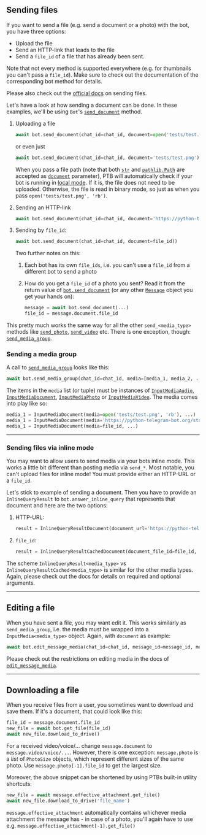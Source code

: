 ## Sending files

If you want to send a file (e.g. send a document or a photo) with the bot, you have three options:

* Upload the file
* Send an HTTP-link that leads to the file
* Send a `file_id` of a file that has already been sent.

Note that not every method is supported everywhere (e.g. for thumbnails you can't pass a `file_id`). Make sure to check out the documentation of the corresponding bot method for details.

Please also check out the [official docs](https://core.telegram.org/bots/api#sending-files) on sending files.

Let's have a look at how sending a document can be done. In these examples, we'll be using `Bot`'s [`send_document`](https://python-telegram-bot.readthedocs.io/telegram.bot.html#telegram.Bot.send_document) method.

1. Uploading a file

    ```python
    await bot.send_document(chat_id=chat_id, document=open('tests/test.png', 'rb'))
    ```
    or even just 

    ```python
    await bot.send_document(chat_id=chat_id, document='tests/test.png')
    ```
    When you pass a file path (note that both [`str`](https://docs.python.org/3/library/stdtypes.html#str) and [`pathlib.Path`](https://docs.python.org/3/library/pathlib.html#pathlib.Path) are accepted as [`document`](https://python-telegram-bot.readthedocs.io/telegram.bot.html#telegram.Bot.send_document.params.document) parameter), PTB will automatically check if your bot is running in [local mode](https://github.com/python-telegram-bot/python-telegram-bot/wiki/Local-Bot-API-Server#how-to-use-a-local-bot-api-server-with-ptb). If it is, the file does not need to be uploaded. Otherwise, the file is read in binary mode, so just as when you pass `open('tests/test.png', 'rb')`.

2. Sending an HTTP-link

    ```python
    await bot.send_document(chat_id=chat_id, document='https://python-telegram-bot.org/static/testfiles/telegram.gif'))
    ```

3. Sending by `file_id`:

    ```python
    await bot.send_document(chat_id=chat_id, document=file_id))
    ```
    
    Two further notes on this:
    
    1. Each bot has its own `file_ids`, i.e. you can't use a `file_id` from a different bot to send a photo
    2. How do you get a `file_id` of a photo you sent? Read it from the return value of [`bot.send_document`](https://python-telegram-bot.readthedocs.io/telegram.bot.html#telegram.Bot.send_document) (or any other [`Message`](https://python-telegram-bot.readthedocs.io/telegram.message.html#telegram.Message) object you get your hands on):
    
        ```python
        message = await bot.send_document(...)
        file_id = message.document.file_id
        ```
       
This pretty much works the same way for all the other `send_<media_type>` methods like [`send_photo`](https://python-telegram-bot.readthedocs.io/telegram.bot.html#telegram.Bot.send_photo), [`send_video`](https://python-telegram-bot.readthedocs.io/telegram.bot.html#telegram.Bot.send_video) etc. There is one exception, though: [`send_media_group`](https://python-telegram-bot.readthedocs.io/telegram.bot.html#telegram.Bot.send_media_group). 

### Sending a media group

A call to [`send_media_group`](https://python-telegram-bot.readthedocs.io/telegram.bot.html#telegram.Bot.send_media_group) looks like this:

```python
await bot.send_media_group(chat_id=chat_id, media=[media_1, media_2, ...])
```

The items in the `media` list (or tuple) must be instances of [`InputMediaAudio`](https://python-telegram-bot.readthedocs.io/telegram.inputmediaaudio.html#telegram-inputmediaaudio), [`InputMediaDocument`](https://python-telegram-bot.readthedocs.io/telegram.inputmediadocument.html#telegram-inputmediadocument), [`InputMediaPhoto`](https://python-telegram-bot.readthedocs.io/telegram.inputmediphoto.html#telegram-inputmediaphoto) or [`InputMediaVideo`](https://python-telegram-bot.readthedocs.io/telegram.inputmediavideo.html#telegram-inputmediavideo). The media comes into play like so:

```python
media_1 = InputMediaDocument(media=open('tests/test.png', 'rb'), ...)
media_1 = InputMediaDocument(media='https://python-telegram-bot.org/static/testfiles/telegram.gif', ...)
media_1 = InputMediaDocument(media=file_id, ...)
```

---
### Sending files via inline mode

You may want to allow users to send media via your bots inline mode. This works a little bit different than posting media via `send_*`. Most notable, you can't upload files for inline mode! You must provide either an HTTP-URL or a `file_id`.

Let's stick to example of sending a document. Then you have to provide an `InlineQueryResult` to `bot.answer_inline_query` that represents that document and here are the two options:

1. HTTP-URL:

    ```python
    result = InlineQueryResultDocument(document_url='https://python-telegram-bot.org/static/testfiles/telegram.gif', ...)
    ```
   
2. `file_id`:

    ```python
    result = InlineQueryResultCachedDocument(document_file_id=file_id, ...)
    ```

The scheme `InlineQueryResult<media_type>` vs `InlineQueryResultCached<media_type>` is similar for the other media types.
Again, please check out the docs for details on required and optional arguments. 

---
## Editing a file

When you have sent a file, you may want edit it. This works similarly as `send_media_group`, i.e. the media must be wrapped into a `InputMedia<media_type>` object. Again, with `document` as example:

```python
await bot.edit_message_media(chat_id=chat_id, message_id=message_id, media=InputMediaDocument(media=open('tests/test.png'), ...))
```

Please check out the restrictions on editing media in the docs of [`edit_message_media`](https://core.telegram.org/bots/api#editmessagemedia).

---
## Downloading a file

When you receive files from a user, you sometimes want to download and save them. If it's a document, that could look like this:

```python
file_id = message.document.file_id
new_file = await bot.get_file(file_id)
await new_file.download_to_drive()
```

For a received video/voice/... change `message.document` to `message.video/voice/...`. However, there is one exception: `message.photo` is a *list* of `PhotoSize` objects, which represent different sizes of the same photo. Use `message.photo[-1].file_id` to get the largest size.

Moreover, the above snippet can be shortened by using PTBs built-in utility shortcuts:

```python
new_file = await message.effective_attachment.get_file()
await new_file.download_to_drive('file_name')
```

`message.effective_attachment` automatically contains whichever media attachment the message has - in case of a photo, you'll again have to use e.g. `message.effective_attachment[-1].get_file()`
